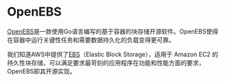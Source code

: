 # OpenEBS

[OpenEBS](https://github.com/openebs/openebs)是一款使用Go语言编写的基于容器的块存储开源软件。OpenEBS使得在容器中运行关键性任务和需要数据持久化的负载变得更可靠。

我们知道AWS中提供了[EBS](https://amazonaws-china.com/cn/ebs/)（Elastic Block Storage），适用于 Amazon EC2 的持久性块存储，可以满足要求最苛刻的应用程序在功能和性能方面的要求，OpenEBS即其开源实现。